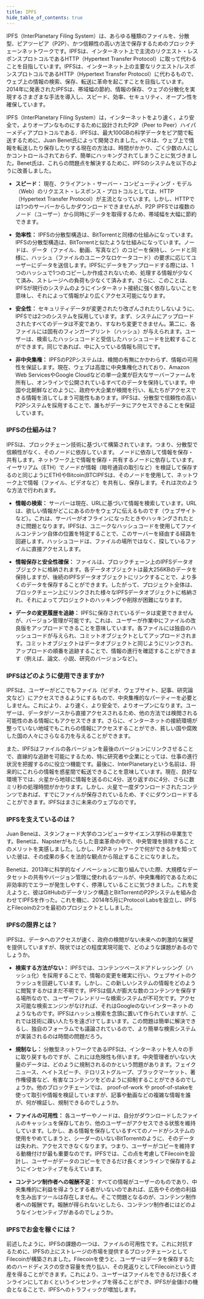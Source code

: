 ```yaml
---
title: IPFS
hide_table_of_contents: true
---
```


IPFS（InterPlanetary Filing System）は、あらゆる種類のファイルを、分散型、ピアツーピア（P2P）、かつ信頼性の高い方法で保存するためのブロックチェーンネットワークです。IPFSは、インターネット上で主流のリクエスト・レスポンスプロトコルであるHTTP（Hypertext Transfer Protocol）に取って代わることを目指しています。IPFSは、インターネット上の主要なリクエスト/レスポンスプロトコルであるHTTP（Hypertext Transfer Protocol）に代わるもので、ウェブ上の情報の検索、保存、転送に革命を起こすことを目指しています。2014年に発表されたIPFSは、帯域幅の節約、情報の保存、ウェブの分散化を実現するさまざまな手法を導入し、スピード、効率、セキュリティ、オープン性を確保しています。

IPFS（InterPlanetary Filing System）は，インターネットをより速く，より安全で，よりオープンなものにするために設計されたP2P（Peer to Peer）ハイパーメディアプロトコルである．IPFSは、最大100GBの科学データをピア間で転送するために、Juan Benet氏によって開発されました。ベネは、ウェブ上で情報を転送したり保存したりする現在の方法は、時間がかかり、ごく少数の人にしかコントロールされておらず、簡単にハッキングされてしまうことに気づきました。Benet氏は、これらの問題点を解決するために、IPFSのシステムを以下のように改善しました。

 - **スピード：** 現在、クライアント・サーバー・コンピューティング・モデル（Web）のリクエスト・レスポンス・プロトコルとしては、HTTP（Hypertext Transfer Protocol）が主流となっています。しかし、HTTPでは1つのサーバーからしかダウンロードできませんが、P2P IPFSでは複数のノード（ユーザー）から同時にデータを取得するため、帯域幅を大幅に節約できます。

 - **効率性：** IPFSの分散型構造は、BitTorrentと同様の仕組みになっています。IPFSの分散型構造は、BitTorrentと似たような仕組みになっています。ノードは、データ（ファイル、動画、写真など）のコピーを保持し、シードと同様に、ハッシュ（ファイルのユニークなロケータコード）の要求に応じてユーザーにデータを送信します。IPFSにデータをアップロードする際には、1つのハッシュで1つのコピーしか作成されないため、処理する情報が少なくて済み、ストレージへの負荷も少なくて済みます。さらに、このことは、IPFSが現行のシステムのようにインターネット接続に強く依存しないことを意味し、それによって情報がより広くアクセス可能になります。

 - **安全性：** セキュリティデータが変更されたり改ざんされたりしないように、IPFSでは2つのシステムを採用しています。まず、システムにアップロードされたすべてのデータは不変であり、すなわち変更できません。第二に、各ファイルには固有のフィンガープリント（ハッシュ）が与えられます。ユーザーは、検索したハッシュコードと受信したハッシュコードを比較することができます。同じであれば、中に入っている情報も同じです。

 - **非中央集権：** IPFSのP2Pシステムは、検閲の有無にかかわらず、情報の可用性を保証します。現在、ウェブは高度に中央集権化されており、Amazon Web ServicesやGoogle Cloudなどの単一企業が巨大なサーバーファームを所有し、オンラインで公開されているすべてのデータを保持しています。中国や北朝鮮などのように、政府や大企業が検閲を行い、私たちがアクセスできる情報を消してしまう可能性もあります。IPFSは、分散型で信頼性の高いP2Pシステムを採用することで、誰もがデータにアクセスできることを保証しています。


### IPFSの仕組みは？

IPFSは、ブロックチェーン技術に基づいて構築されています。つまり、分散型で信頼性がなく、そのノードに依存しています。 ノードに依存して情報を保存・共有します。ネットワーク上で情報を保存・共有するノードに依存しています。イーサリアム（ETH）でノードが情報（暗号通貨の取引など）を検証して保存するのと同じようにETH)やBitcoin(BTCIPFSは、そのノードを使用して、ネットワーク上で情報（ファイル、ビデオなど）を共有し、保存します。それは次のような方法で行われます。

 - **情報の検索：** サーバーは現在、URLに基づいて情報を検索しています。URLは、欲しい情報がどこにあるのかをウェブに伝えるものです（ウェブサイトなど）。これは、サーバーがオフラインになったときやハッキングされたときに問題となります。IPFSは、ユニークなハッシュコードを使用してファイルコンテンツ自体の位置を特定することで、このサーバーを経由する経路を回避します。ハッシュコードは、ファイルの場所ではなく、探しているファイルに直接アクセスします。

 - **情報保存と安全性確保：** ファイルは、ブロックチェーン上のIPFSデータオブジェクトに格納されます。各データオブジェクトは最大256KBのデータを保持しますが、後続のIPFSデータオブジェクトにリンクすることで、より多くのデータを保存することができます。したがって、プロジェクト全体は、ブロックチェーン上にリンクされた様々なIPFSデータオブジェクトに格納され、それによってプロジェクトのハッキングや削除が困難になります。

 - **データの変更履歴を追跡：** IPFSに保存されているデータは変更できませんが、バージョン管理が可能です。これは、ユーザーが作業中にファイルの改良版をアップロードできることを意味しています。各ファイルには独自のハッシュコードが与えられ、コミットオブジェクトとしてアップロードされます。コミットオブジェクトはデータオブジェクトと同じようにリンクされ、アップロードの順番を追跡することで、情報の進行を確認することができます（例えば、論文、小説、研究のバージョンなど）。

### IPFSはどのように使用できますか?

IPFSは、ユーザーがどこでもファイル（ビデオ、ウェブサイト、記事、研究論文など）にアクセスできるようにするもので、中央集権的なパーティーを必要としません。これにより、より速く、より安全で、よりオープンになります。ユーザーは、データがソースから直接アクセスされるため、他の方法では検閲される可能性のある情報にもアクセスできます。さらに、インターネットの接続環境が整っていない地域でもこれらの情報にアクセスすることができ、貧しい国や腐敗した国の人々にさらなる力を与えることができます。

また、IPFSはファイルの各バージョンを最後のバージョンにリンクさせることで、直線的な追跡を可能にするため、特に研究者や企業にとっては、仕事の進行状況を把握するのに役立つ機能です。最後に、InterPlanetaryという名前は、将来的にこれらの情報を惑星間で転送できることを意味しています。現在、良好な環境下では、火星から地球に情報を送るのに4分、送り返すのに4分、さらに数ミリ秒の処理時間がかかります。しかし、火星で一度ダウンロードされたコンテンツであれば、すでにファイルが保存されているため、すぐにダウンロードすることができます。IPFSはまさに未来のウェブなのです。

### IPFSを支えているのは？

Juan Beneは、スタンフォード大学のコンピュータサイエンス学科の卒業生です。Benetは、Napsterがもたらした音楽革命の中で、中央管理を排除することのメリットを実感しました。しかし、P2Pネットワークで何ができるかを知っていた彼は、その成果の多くを法的な観点から阻止することになりました。

Benetは、2013年に科学的なイノベーションに取り組んでいた際、大規模なデータセットの共有やバージョン管理に使われるツールが、中央集権的であるために非効率的でエラーが発生しやすく、停滞していることに気づきました。これを変えようと、彼はGitHubのデータリンク構造とBitTorrentのP2Pシステムを組み合わせてIPFSを作った。これを機に、2014年5月にProtocol Labsを設立し、IPFSとFilecoinの2つを最初のプロジェクトとししました。

### IPFSの限界とは？

IPFSは、データへのアクセスが速く、政府の検閲がない未来への刺激的な展望を提供していますが、現状ではどの程度実現可能で、どのような課題があるのでしょうか。

 - **検索する方法がない：** IPFSでは、コンテンツベースドアドレッシング（ハッシュ化）を採用することで、情報の変更を確実に行い、ウェブサイトのクラッシュを回避しています。しかし、この新しいシステムの情報をどのように閲覧するかはまだ不明です。IPFSは個人が膨大な数のコンテンツを保存する場所なので、ユーザーフレンドリーな検索システムが不可欠です。アクセス可能な検索エンジンがなければ、それはGoogleのないインターネットのようなものです。IPFSはハッシュ検索を念頭に置いて作られていますが、これでは技術に疎い人たちを遠ざけてしまいます。この問題は簡単に解決できるし、独自のフォーラムでも議論されているので、より簡単な検索システムが実装されるのは時間の問題だろう。

 - **規制なし：** 分散型ネットワークであるIPFSは、インターネットを人々の手に取り戻すものですが、これには危険性も伴います。中央管理者がいない大量のデータは、どのように規制されるのかという問題があります。フェイクニュース、ヘイトスピーチ、テロリストグループ、ブラックマーケット、著作権侵害など、有害なコンテンツをどのように抑制することができるのでしょうか。他のブロックチェーンでは、 proof-of-work や proof-of-stakeを使って取引や情報を検証していますが、記事や動画などの複雑な情報を誰が、何が検証し、規制できるのでしょうか。

 - **ファイルの可用性：** 各ユーザーやノードは、自分がダウンロードしたファイルのキャッシュを保存しており、他のユーザーがアクセスできる状態を維持しています。しかし、ある情報を保存しているすべてのノードがシステムの使用をやめてしまうと、シーダーのいないBitTorrentのように、そのデータは失われ、アクセスできなくなります。つまり、ユーザーがコピーを維持する動機付けが最も重要なのです。IPFSでは、この点を考慮してFilecoinを設計し、ユーザーがデータのコピーをできるだけ長くオンラインで保存するようにインセンティブを与えています。

 - **コンテンツ制作者への報酬不足：** すべての情報がユーザーのものであり、中央集権的に利益を得ようとする者がいないのであれば、広告やその他の利益を生み出すツールは存在しません。そこで問題となるのが、コンテンツ制作者への報酬です。報酬が得られないとしたら、コンテンツ制作者にはどのようなインセンティブがあるのでしょうか。

### IPFSでお金を稼ぐには？

前述したように、IPFSの課題の一つは、ファイルの可用性です。これに対抗するために、IPFSの上にストレージの市場を提供するブロックチェーンとしてFilecoinが構築されました。Filecoinを使うと、ユーザーはデータを保存するためのハードディスクの空き容量を売り払い、その見返りとしてFilecoinという資産を得ることができます。これにより、ユーザーはファイルをできるだけ長くオンラインにしておくというインセンティブを得ることができ、IPFSが金儲けの機会となることで、IPFSへのトラフィックが増加します。
